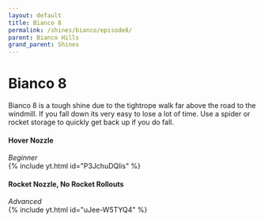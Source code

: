 ```yaml
---
layout: default 
title: Bianco 8
permalink: /shines/bianco/episode8/
parent: Bianco Hills
grand_parent: Shines
---
```

# Bianco 8
Bianco 8 is a tough shine due to the tightrope walk far above the road to the windmill. If you fall down its very easy to lose a lot of time. Use a spider or rocket storage to quickly get back up if you do fall.  

#### Hover Nozzle
*Beginner*  
{% include yt.html id="P3JchuDQlis" %}  

#### Rocket Nozzle, No Rocket Rollouts
*Advanced*  
{% include yt.html id="uJee-W5TYQ4" %}  
